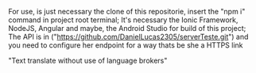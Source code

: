 For use, is just necessary the clone of this repositorie, insert the "npm i" command in project root terminal;
It's necessary the Ionic Framework, NodeJS, Angular and maybe, the Android Studio for build of this project;
The API is in ("https://github.com/DanielLucas2305/serverTeste.git") and you need to configure her endpoint for a way thats be she a HTTPS link

"Text translate without use of language brokers"
